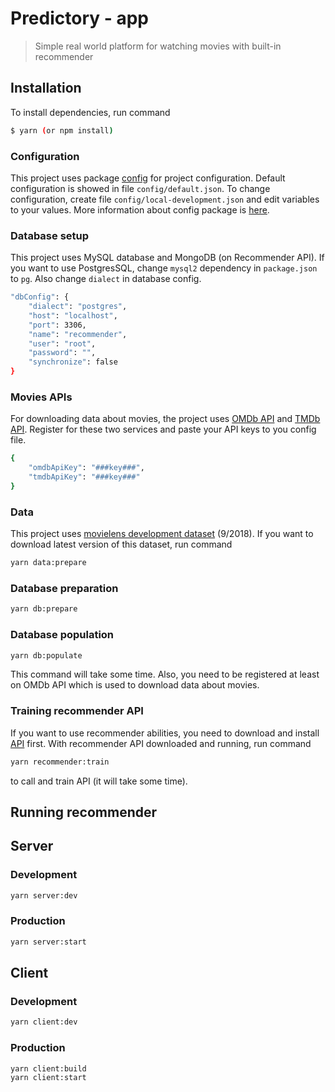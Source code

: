 # Predictory - app

> Simple real world platform for watching movies with built-in recommender

## Installation

To install dependencies, run command

``` bash
$ yarn (or npm install)
```

### Configuration

This project uses package [config](https://www.npmjs.com/package/config) for project configuration.
Default configuration is showed in file `config/default.json`.
To change configuration, create file `config/local-development.json` and edit variables to your values.
More information about config package is [here](http://lorenwest.github.io/node-config/).

### Database setup

This project uses MySQL database and MongoDB (on Recommender API).
If you want to use PostgresSQL, change `mysql2` dependency in `package.json` to `pg`.
Also change `dialect` in database config.

``` bash
"dbConfig": {
    "dialect": "postgres",
    "host": "localhost",
    "port": 3306,
    "name": "recommender",
    "user": "root",
    "password": "",
    "synchronize": false
}
```

### Movies APIs

For downloading data about movies, the project uses [OMDb API](http://www.omdbapi.com/) and [TMDb API](https://www.themoviedb.org/).
Register for these two services and paste your API keys to you config file.

``` bash
{
    "omdbApiKey": "###key###",
    "tmdbApiKey": "###key###"
}
```

### Data

This project uses [movielens development dataset](https://grouplens.org/datasets/movielens/latest/) (9/2018).
If you want to download latest version of this dataset, run command

``` bash
yarn data:prepare
```

### Database preparation

``` bash
yarn db:prepare
```

### Database population

``` bash
yarn db:populate
```
This command will take some time. Also, you need to be registered at least on OMDb API which is used to download data about movies.

### Training recommender API

If you want to use recommender abilities, you need to download and install [API](https://github.com/predictory/predictory-api) first.
With recommender API downloaded and running, run command

``` bash
yarn recommender:train
```
to call and train API (it will take some time).

## Running recommender

## Server

### Development

``` bash
yarn server:dev
```

### Production

``` bash
yarn server:start
```

## Client

### Development

``` bash
yarn client:dev
```

### Production

``` bash
yarn client:build
yarn client:start
```

